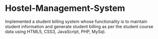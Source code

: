 # Hostel-Management-System
Implemented a student billing system whose functionality is to maintain student information and generate student billing as per the student course data using HTML5, CSS3, JavaScript, PHP, MySql.

